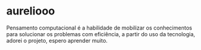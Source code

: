 # aureliooo
Pensamento computacional é a habilidade de mobilizar os conhecimentos para solucionar os problemas com eficiência, a partir do uso da tecnologia,
adorei o projeto, espero aprender muito.
